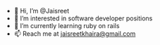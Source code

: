 - 👋 Hi, I’m @Jaisreet
- 👀 I’m interested in software developer positions
- 🌱 I’m currently learning ruby on rails
- 📫 Reach me at jaisreetkhaira@gmail.com

<!---
Jaisreet/Jaisreet is a ✨ special ✨ repository because its `README.md` (this file) appears on your GitHub profile.
You can click the Preview link to take a look at your changes.
--->
